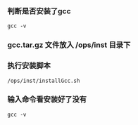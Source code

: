 ### 判断是否安装了gcc
`gcc -v`

### gcc.tar.gz 文件放入 /ops/inst 目录下

### 执行安装脚本
`/ops/inst/installGcc.sh`

### 输入命令看安装好了没有
`gcc -v`